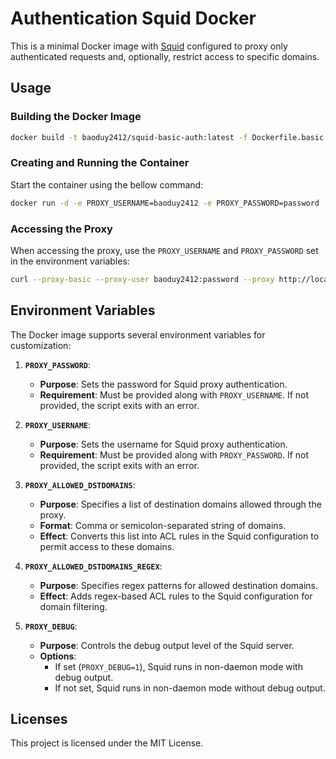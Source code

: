 # Authentication Squid Docker

This is a minimal Docker image with [Squid](http://www.squid-cache.org/) configured to proxy only authenticated requests and, optionally, restrict access to specific domains.

## Usage

### Building the Docker Image

```bash
docker build -t baoduy2412/squid-basic-auth:latest -f Dockerfile.basic .
```

### Creating and Running the Container

Start the container using the bellow command:

```bash
docker run -d -e PROXY_USERNAME=baoduy2412 -e PROXY_PASSWORD=password -p 3128:3128 baoduy2412/squid-basic-auth:latest
```

### Accessing the Proxy

When accessing the proxy, use the `PROXY_USERNAME` and `PROXY_PASSWORD` set in the environment variables:

```bash
curl --proxy-basic --proxy-user baoduy2412:password --proxy http://localhost:3128 https://drunkcoding.net -v
```

## Environment Variables

The Docker image supports several environment variables for customization:

1. **`PROXY_PASSWORD`**:
   - **Purpose**: Sets the password for Squid proxy authentication.
   - **Requirement**: Must be provided along with `PROXY_USERNAME`. If not provided, the script exits with an error.

2. **`PROXY_USERNAME`**:
   - **Purpose**: Sets the username for Squid proxy authentication.
   - **Requirement**: Must be provided along with `PROXY_PASSWORD`. If not provided, the script exits with an error.

3. **`PROXY_ALLOWED_DSTDOMAINS`**:
   - **Purpose**: Specifies a list of destination domains allowed through the proxy.
   - **Format**: Comma or semicolon-separated string of domains.
   - **Effect**: Converts this list into ACL rules in the Squid configuration to permit access to these domains.

4. **`PROXY_ALLOWED_DSTDOMAINS_REGEX`**:
   - **Purpose**: Specifies regex patterns for allowed destination domains.
   - **Effect**: Adds regex-based ACL rules to the Squid configuration for domain filtering.

5. **`PROXY_DEBUG`**:
   - **Purpose**: Controls the debug output level of the Squid server.
   - **Options**:
     - If set (`PROXY_DEBUG=1`), Squid runs in non-daemon mode with debug output.
     - If not set, Squid runs in non-daemon mode without debug output.

## Licenses

This project is licensed under the MIT License.

